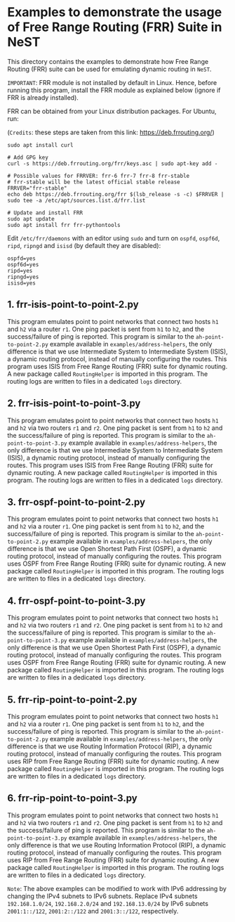 # Examples to demonstrate the usage of Free Range Routing (FRR) Suite in NeST

This directory contains the examples to demonstrate how Free Range Routing
(FRR) suite can be used for emulating dynamic routing in `NeST`.

`IMPORTANT`: FRR module is not installed by default in Linux. Hence, before
running this program, install the FRR module as explained below (ignore if
FRR is already installed).

FRR can be obtained from your Linux distribution packages. For Ubuntu, run:

(`Credits`: these steps are taken from this link: https://deb.frrouting.org/)

```shell
sudo apt install curl

# Add GPG key
curl -s https://deb.frrouting.org/frr/keys.asc | sudo apt-key add -

# Possible values for FRRVER: frr-6 frr-7 frr-8 frr-stable
# frr-stable will be the latest official stable release
FRRVER="frr-stable"
echo deb https://deb.frrouting.org/frr $(lsb_release -s -c) $FRRVER | sudo tee -a /etc/apt/sources.list.d/frr.list

# Update and install FRR
sudo apt update
sudo apt install frr frr-pythontools
```

Edit `/etc/frr/daemons` with an editor using `sudo` and turn on `ospfd`,
`ospf6d`, `ripd`, `ripngd` and `isisd` (by default they are disabled):

```shell
ospfd=yes
ospf6d=yes
ripd=yes
ripngd=yes
isisd=yes
```

## 1. frr-isis-point-to-point-2.py
This program emulates point to point networks that connect two hosts `h1`
and `h2` via a router `r1`. One ping packet is sent from `h1` to `h2`, and
the success/failure of ping is reported. This program is similar to the
`ah-point-to-point-2.py` example available in `examples/address-helpers`,
the only difference is that we use Intermediate System to Intermediate System
(ISIS), a dynamic routing protocol, instead of manually configuring the
routes. This program uses ISIS from Free Range Routing (FRR) suite for
dynamic routing. A new package called `RoutingHelper` is imported in this
program. The routing logs are written to files in a dedicated `logs`
directory.

## 2. frr-isis-point-to-point-3.py
This program emulates point to point networks that connect two hosts `h1` and
`h2` via two routers `r1` and `r2`. One ping packet is sent from `h1` to `h2`
and the success/failure of ping is reported. This program is similar to the
`ah-point-to-point-3.py` example available in `examples/address-helpers`,
the only difference is that we use Intermediate System to Intermediate System
(ISIS), a dynamic routing protocol, instead of manually configuring the
routes. This program uses ISIS from Free Range Routing (FRR) suite for
dynamic routing. A new package called `RoutingHelper` is imported in this
program. The routing logs are written to files in a dedicated `logs` directory.

## 3. frr-ospf-point-to-point-2.py
This program emulates point to point networks that connect two hosts `h1`
and `h2` via a router `r1`. One ping packet is sent from `h1` to `h2`, and
the success/failure of ping is reported. This program is similar to the
`ah-point-to-point-2.py` example available in `examples/address-helpers`,
the only difference is that we use Open Shortest Path First (OSPF), a
dynamic routing protocol, instead of manually configuring the routes.
This program uses OSPF from Free Range Routing (FRR) suite for dynamic
routing. A new package called `RoutingHelper` is imported in this program.
The routing logs are written to files in a dedicated `logs` directory.

## 4. frr-ospf-point-to-point-3.py
This program emulates point to point networks that connect two hosts `h1` and
`h2` via two routers `r1` and `r2`. One ping packet is sent from `h1` to `h2`
and the success/failure of ping is reported. This program is similar to the
`ah-point-to-point-3.py` example available in `examples/address-helpers`,
the only difference is that we use Open Shortest Path First (OSPF), a
dynamic routing protocol, instead of manually configuring the routes.
This program uses OSPF from Free Range Routing (FRR) suite for dynamic
routing. A new package called `RoutingHelper` is imported in this program.
The routing logs are written to files in a dedicated `logs` directory.

## 5. frr-rip-point-to-point-2.py
This program emulates point to point networks that connect two hosts `h1`
and `h2` via a router `r1`. One ping packet is sent from `h1` to `h2`, and
the success/failure of ping is reported. This program is similar to the
`ah-point-to-point-2.py` example available in `examples/address-helpers`,
the only difference is that we use Routing Information Protocol (RIP), a
dynamic routing protocol, instead of manually configuring the routes.
This program uses RIP from Free Range Routing (FRR) suite for dynamic
routing. A new package called `RoutingHelper` is imported in this program.
The routing logs are written to files in a dedicated `logs` directory.

## 6. frr-rip-point-to-point-3.py
This program emulates point to point networks that connect two hosts `h1` and
`h2` via two routers `r1` and `r2`. One ping packet is sent from `h1` to `h2`
and the success/failure of ping is reported. This program is similar to the
`ah-point-to-point-3.py` example available in `examples/address-helpers`,
the only difference is that we use Routing Information Protocol (RIP), a
dynamic routing protocol, instead of manually configuring the routes.
This program uses RIP from Free Range Routing (FRR) suite for dynamic
routing. A new package called `RoutingHelper` is imported in this program. The routing logs
are written to files in a dedicated `logs` directory.

`Note`: The above examples can be modified to work with IPv6 addressing by
changing the IPv4 subnets to IPv6 subnets. Replace IPv4 subnets
`192.168.1.0/24`, `192.168.2.0/24` and `192.168.13.0/24` by IPv6 subnets
`2001:1::/122`, `2001:2::/122` and `2001:3::/122`, respectively.
